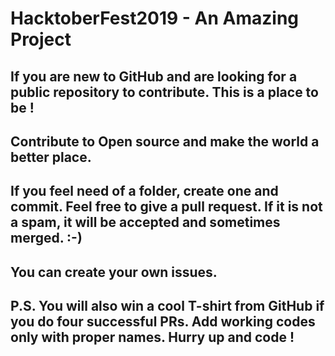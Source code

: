 # HacktoberFest2019 - An Amazing Project
## If you are new to GitHub and are looking for a public repository to contribute. This is a place to be !
## Contribute to Open source and make the world a better place.
## If you feel need of a folder, create one and commit. Feel free to give a pull request. If it is not a spam, it will be accepted and sometimes merged. :-)
## You can create your own issues.
## P.S. You will also win a cool T-shirt from GitHub if you do four successful PRs. Add working codes only with proper names. Hurry up and code !
